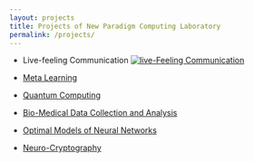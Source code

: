```yaml
---
layout: projects
title: Projects of New Paradigm Computing Laboratory
permalink: /projects/
---
```


- Live-feeling Communication 
[![live-Feeling Communication](/images/thehubs.png)](/projects/lfc.md)

- [Meta Learning](/projects/lfc.md)

- [Quantum Computing](/projects/quantum.md)

- [Bio-Medical Data Collection and Analysis](/project/biomed.md)

- [Optimal Models of Neural Networks](/projects/ai.md)

- [Neuro-Cryptography](/project/neurocrypt.md)





